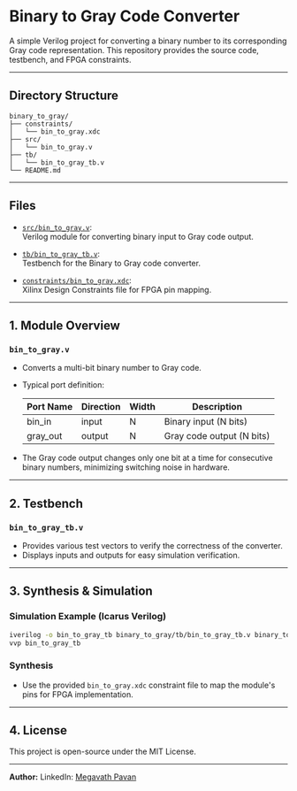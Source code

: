 # Binary to Gray Code Converter

A simple Verilog project for converting a binary number to its corresponding Gray code representation. This repository provides the source code, testbench, and FPGA constraints.

---

## Directory Structure

```
binary_to_gray/
├── constraints/
│   └── bin_to_gray.xdc
├── src/
│   └── bin_to_gray.v
├── tb/
│   └── bin_to_gray_tb.v
└── README.md
```

---

## Files

- [`src/bin_to_gray.v`](https://github.com/MegavathPavan/Verilog/blob/main/binary_to_gray/src/bin_to_gray.v):  
  Verilog module for converting binary input to Gray code output.

- [`tb/bin_to_gray_tb.v`](https://github.com/MegavathPavan/Verilog/blob/main/binary_to_gray/tb/bin_to_gray_tb.v):  
  Testbench for the Binary to Gray code converter.

- [`constraints/bin_to_gray.xdc`](https://github.com/MegavathPavan/Verilog/blob/main/binary_to_gray/constraints/bin_to_gray.xdc):  
  Xilinx Design Constraints file for FPGA pin mapping.

---

## 1. Module Overview

### `bin_to_gray.v`

- Converts a multi-bit binary number to Gray code.
- Typical port definition:

  | Port Name | Direction | Width | Description                |
  |-----------|-----------|-------|----------------------------|
  | bin_in    | input     | N     | Binary input (N bits)      |
  | gray_out  | output    | N     | Gray code output (N bits)  |

- The Gray code output changes only one bit at a time for consecutive binary numbers, minimizing switching noise in hardware.

---

## 2. Testbench

### `bin_to_gray_tb.v`

- Provides various test vectors to verify the correctness of the converter.
- Displays inputs and outputs for easy simulation verification.

---

## 3. Synthesis & Simulation

### Simulation Example (Icarus Verilog)

```sh
iverilog -o bin_to_gray_tb binary_to_gray/tb/bin_to_gray_tb.v binary_to_gray/src/bin_to_gray.v
vvp bin_to_gray_tb
```

### Synthesis

- Use the provided `bin_to_gray.xdc` constraint file to map the module's pins for FPGA implementation.

---

## 4. License

This project is open-source under the MIT License.

---

**Author:** LinkedIn: [Megavath Pavan](https://www.linkedin.com/in/megavath-pavan-1a4724262/)
